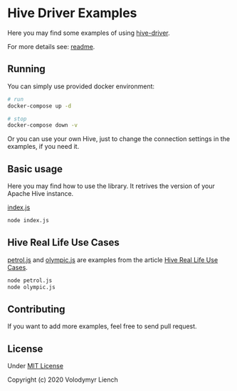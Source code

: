 # Hive Driver Examples

Here you may find some examples of using [hive-driver](https://www.npmjs.com/package/hive-driver).

For more details see: [readme](https://github.com/lenchv/hive-driver#readme).

## Running

You can simply use provided docker environment:

```bash
# run
docker-compose up -d

# stop
docker-compose down -v
```

Or you can use your own Hive, just to change the connection settings in the examples, if you need it.

## Basic usage

Here you may find how to use the library. It retrives the version of your Apache Hive instance.

[index.js](index.js)

```bash
node index.js
```

## Hive Real Life Use Cases

[petrol.js](petrol.js) and [olympic.js](olympic.js) are examples from the article [Hive Real Life Use Cases](https://acadgild.com/blog/hive-real-life-use-cases).

```bash
node petrol.js
node olympic.js
```
## Contributing

If you want to add more examples, feel free to send pull request.

## License

Under [MIT License](LICENSE)

Copyright (c) 2020 Volodymyr Liench
